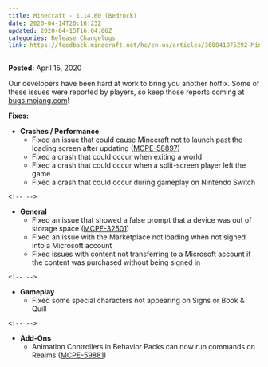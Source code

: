 ```yaml
---
title: Minecraft - 1.14.60 (Bedrock)
date: 2020-04-14T20:16:23Z
updated: 2020-04-15T16:04:06Z
categories: Release Changelogs
link: https://feedback.minecraft.net/hc/en-us/articles/360041875292-Minecraft-1-14-60-Bedrock-
---
```


**Posted:** April 15, 2020

Our developers have been hard at work to bring you another hotfix. Some of these issues were reported by players, so keep those reports coming at [bugs.mojang.com](https://bugs.mojang.com/)!

**Fixes:**

-   **Crashes / Performance**
    -   Fixed an issue that could cause Minecraft not to launch past the loading screen after updating ([MCPE-58897](https://bugs.mojang.com/browse/MCPE-58897))
    -   Fixed a crash that could occur when exiting a world
    -   Fixed a crash that could occur when a split-screen player left the game
    -   Fixed a crash that could occur during gameplay on Nintendo Switch

```{=html}
<!-- -->
```
-   **General**
    -   Fixed an issue that showed a false prompt that a device was out of storage space ([MCPE-32501](https://bugs.mojang.com/browse/MCPE-32501))
    -   Fixed an issue with the Marketplace not loading when not signed into a Microsoft account
    -   Fixed issues with content not transferring to a Microsoft account if the content was purchased without being signed in

```{=html}
<!-- -->
```
-   **Gameplay**
    -   Fixed some special characters not appearing on Signs or Book & Quill

```{=html}
<!-- -->
```
-   **Add-Ons**
    -   Animation Controllers in Behavior Packs can now run commands on Realms ([MCPE-59881](https://bugs.mojang.com/browse/MCPE-59881))
